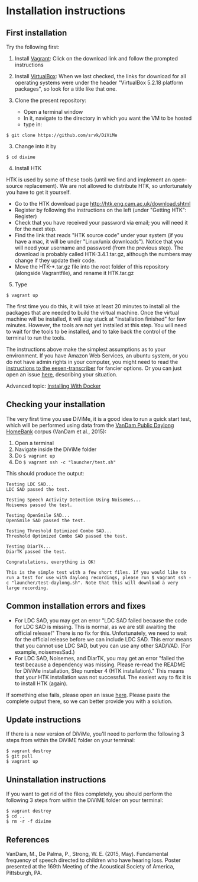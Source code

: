 # Installation instructions

## First installation

Try the following first:

1. Install [Vagrant](https://www.vagrantup.com/): Click on the download link and follow the prompted instructions

1. Install [VirtualBox](https://www.virtualbox.org/wiki/Downloads): When we last checked, the links for download for all operating systems were under the header "VirtualBox 5.2.18 platform packages", so look for a title like that one.

2. Clone the present repository:

    - Open a terminal window
    - In it, navigate to the directory in which you want the VM to be hosted
    - type in:

`$ git clone https://github.com/srvk/DiViMe`

3. Change into it by 

`$ cd divime`

4. Install HTK

HTK is used by some of these tools (until we find and implement an open-source replacement). We are not allowed to distribute HTK, so unfortunately you have to get it yourself. 

- Go to the HTK download page http://htk.eng.cam.ac.uk/download.shtml
- Register by following the instructions on the left (under "Getting HTK": Register)
- Check that you have received your password via email; you will need it for the next step. 
- Find the link that reads "HTK source code" under your system (if you have a mac, it will be under "Linux/unix downloads"). Notice that you will need your username and password (from the previous step). The download is probably called HTK-3.4.1.tar.gz, although the numbers may change if they update their code. 
- Move the HTK-*.tar.gz file into the root folder of this repository (alongside Vagrantfile), and rename it HTK.tar.gz

5. Type 

`$ vagrant up`

The first time you do this, it will take at least 20 minutes to install all the packages that are needed to build the virtual machine.
Once the virtual machine will be installed, it will stay stuck at "installation finished" for few minutes. However, the tools are not yet installed at this step.
You will need to wait for the tools to be installed, and to take back the control of the terminal to run the tools.

The instructions above make the simplest assumptions as to your environment. If you have Amazon Web Services, an ubuntu system, or you do not have admin rights in your computer, you might need to read the [instructions to the eesen-transcriber](https://github.com/srvk/eesen-transcriber/blob/master/INSTALL.md) for fancier options.  Or you can just open an issue [here](https://github.com/srvk/DiViMe/issues), describing your situation.

Advanced topic: [Installing With Docker](https://github.com/srvk/DiViMe/wiki/InstallingWithDocker)

## Checking your installation

The very first time you use DiViMe, it is a good idea to run a quick start test, which will be performed using data from the [VanDam Public Daylong](https://homebank.talkbank.org/access/Public/VanDam-Daylong.html) [HomeBank](homebank.talkbank.org) corpus (VanDam et al., 2015):

1. Open a terminal
2. Navigate inside the DiViMe folder
3. Do 
`$ vagrant up`
4. Do
`$ vagrant ssh -c "launcher/test.sh"`

This should produce the output:

```
Testing LDC SAD...
LDC SAD passed the test. 

Testing Speech Activity Detection Using Noisemes...
Noisemes passed the test.

Testing OpenSmile SAD...
OpenSmile SAD passed the test.

Testing Threshold Optimized Combo SAD...
Threshold Optimized Combo SAD passed the test.

Testing DiarTK...
DiarTK passed the test. 

Congratulations, everything is OK! 

This is the simple test with a few short files. If you would like to run a test for use with daylong recordings, please run $ vagrant ssh -c "launcher/test-daylong.sh". Note that this will download a very large recording.
```


## Common installation errors and fixes

- For LDC SAD, you may get an error "LDC SAD failed because the code for LDC SAD is missing. This is normal, as we are still awaiting the official release!" There is no fix for this. Unfortunately, we need to wait for the official release before we can include LDC SAD. This error means that you cannot use LDC SAD, but you can use any other SAD/VAD. (For example, noisemesSad.)
- For LDC SAD, Noisemes, and DiarTK, you may get an error "failed the test because a dependency was missing. Please re-read the README for DiViMe installation, Step number 4 (HTK installation)." This means that your HTK installation was not successful. The easiest way to fix it is to install HTK (again).

If something  else fails, please open an issue [here](https://github.com/srvk/DiViMe/issues). Please paste the complete output there, so we can better provide you with a solution.

## Update instructions

If there is a new version of DiViMe, you'll need to perform the following 3 steps from within the DiViME folder on your terminal:


```
$ vagrant destroy
$ git pull
$ vagrant up
```

## Uninstallation instructions

If you want to get rid of the files completely, you should perform the following 3 steps from within the DiViME folder on your terminal:

```
$ vagrant destroy
$ cd ..
$ rm -r -f divime
```

## References

VanDam, M., De Palma, P., Strong, W. E. (2015, May). Fundamental frequency of speech directed to children who have hearing loss. Poster presented at the 169th Meeting of the Acoustical Society of America, Pittsburgh, PA. 
